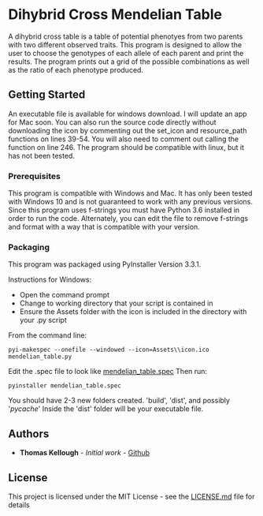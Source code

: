 # Dihybrid Cross Mendelian Table

A dihybrid cross table is a table of potential phenotyes from two parents with two different observed traits. This program is designed to allow the user to choose the genotypes of each allele of each parent and print the results. The program prints out a grid of the possible combinations as well as the ratio of each phenotype produced. 

## Getting Started

An executable file is available for windows download. I will update an app for Mac soon. You can also run the source code directly without downloading the icon by commenting out the set_icon and resource_path functions on lines 39-54. You will also need to comment out calling the function on line 246. The program should be compatible with linux, but it has not been tested.
  

### Prerequisites

This program is compatible with Windows and Mac. It has only been tested with Windows 10 and is not guaranteed to work with any previous versions. Since this program uses f-strings you must have Python 3.6 installed in order to run the code. Alternately, you can edit the file to remove f-strings and format with a way that is compatible with your version. 

### Packaging
This program was packaged using PyInstaller Version 3.3.1. 

Instructions for Windows:
- Open the command prompt 
- Change to working directory that your script is contained in
- Ensure the Assets folder with the icon is included in the directory with your .py script

From the command line:
```
pyi-makespec --onefile --windowed --icon=Assets\\icon.ico mendelian_table.py
```

Edit the .spec file to look like [mendelian_table.spec](mendelian_table.spec)
Then run:

```
pyinstaller mendelian_table.spec
```

You should have 2-3 new folders created. 'build', 'dist', and possibly '_pycache_'
Inside the 'dist' folder will be your executable file.

## Authors

* **Thomas Kellough** - *Initial work* - [Github](https://github.com/thomaskellough)

## License

This project is licensed under the MIT License - see the [LICENSE.md](LICENSE.md) file for details
